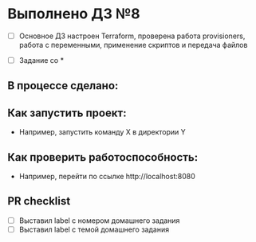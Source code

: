# Выполнено ДЗ №8

 - [ ] Основное ДЗ
настроен Terraform, проверена работа provisioners, работа с переменными, применение скриптов и передача файлов


 - [ ] Задание со *


## В процессе сделано:


## Как запустить проект:
 - Например, запустить команду X в директории Y

## Как проверить работоспособность:
 - Например, перейти по ссылке http://localhost:8080

## PR checklist
 - [ ] Выставил label с номером домашнего задания
 - [ ] Выставил label с темой домашнего задания
